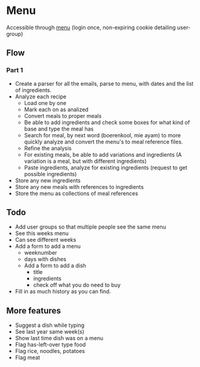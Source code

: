 # Menu

Accessible through [menu](https://moms.lostmarbles.nl/menu) (login once, non-expiring cookie detailing user-group)

## Flow

### Part 1

- Create a parser for all the emails, parse to menu, with dates and the list of ingredients.
- Analyze each recipe
  - Load one by one
  - Mark each on as analized
  - Convert meals to proper meals
  - Be able to add ingredients and check some boxes for what kind of base and type the meal has
  - Search for meal, by next word (boerenkool, mie ayam) to more quickly analyze and convert the menu's to meal reference files.
  - Refine the analysis
  - For existing meals, be able to add variations and ingredients (A variation is a meal, but with different ingredients)
  - Paste ingredients, analyze for existing ingredients (request to get possible ingredients)
- Store any new ingredients
- Store any new meals with references to ingredients
- Store the menu as collections of meal references

## Todo

- Add user groups so that multiple people see the same menu
- See this weeks menu
- Can see different weeks
- Add a form to add a menu
  - weeknumber
  - days with dishes
  - Add a form to add a dish
    - title
    - ingredients
    - check off what you do need to buy
- Fill in as much history as you can find.

## More features

- Suggest a dish while typing
- See last year same week(s)
- Show last time dish was on a menu
- Flag has-left-over type food
- Flag rice, noodles, potatoes
- Flag meat
